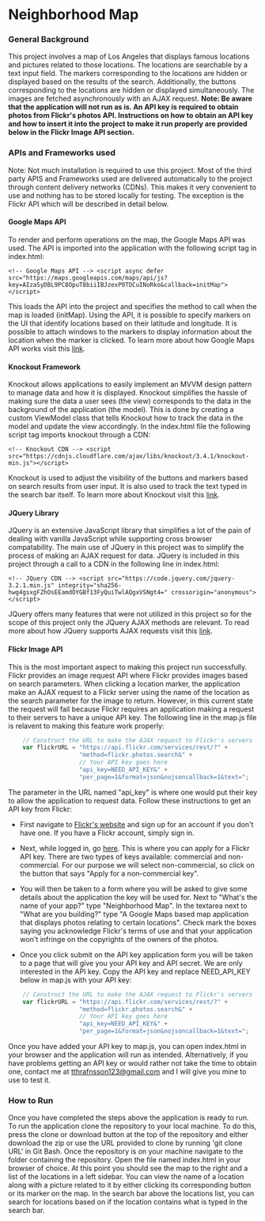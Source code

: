# Neighborhood Map

### General Background

This project involves a map of Los Angeles that displays famous locations and
pictures related to those locations. The locations are searchable by a text input
field. The markers corresponding to the locations are hidden or displayed based
on the results of the search. Additionally, the buttons corresponding to the
locations are hidden or displayed simultaneously. The images are fetched
asynchronously with an AJAX request.
**Note: Be aware that the application will not run as is. An API key is
required to obtain photos from Flickr's photos API. Instructions on how to obtain
an API key and how to insert it into the project to make it run properly are
provided below in the Flickr Image API section.**

### APIs and Frameworks used

Note: Not much installation is required to use this project. Most of the third
party APIS and Frameworks used are delivered automatically to the project through
content delivery networks (CDNs). This makes it very convenient to use and nothing
has to be stored locally for testing. The exception is the Flickr API which will be
described in detail below.

#### Google Maps API

To render and perform operations on the map, the Google Maps API was used. The
API is imported into the application with the following script tag in index.html:

`
    <!-- Google Maps API -->
    <script async defer
    src="https://maps.googleapis.com/maps/api/js?key=AIzaSyDBL9PC8OpuT8biiIBJzexP0TDCuINoRko&callback=initMap">
    </script>
`

This loads the API into the project and specifies the method to call when the map
is loaded (initMap). Using the API, it is possible to specify markers on the UI
that identify locations based on their latitude and longitude. It is possible to
attach windows to the markers to display information about the location when the
marker is clicked. To learn more about how Google Maps API works visit this [link](https://developers.google.com/maps/).

#### Knockout Framework

Knockout allows applications to easily implement an MVVM design pattern to manage
data and how it is displayed. Knockout simplifies the hassle of making sure the data
a user sees (the view) corresponds to the data in the background of the application
(the model). This is done by creating a custom ViewModel class that tells Knockout
how to track the data in the model and update the view accordingly. In the index.html
file the following script tag imports knockout through a CDN:

`
    <!-- Knockout CDN -->
    <script src="https://cdnjs.cloudflare.com/ajax/libs/knockout/3.4.1/knockout-min.js"></script>
`

Knockout is used to adjust the visibility of the buttons and markers based on
search results from user input. It is also used to track the text typed in the
search bar itself. To learn more about Knockout visit this [link](http://knockoutjs.com/).


#### JQuery Library

JQuery is an extensive JavaScript library that simplifies a lot of the pain of
dealing with vanilla JavaScript while supporting cross browser compatability.
The main use of JQuery in this project was to simplify the process of making an
AJAX request for data. JQuery is included in this project through a call to a CDN
in the following line in index.html:

`
    <!-- JQuery CDN -->
    <script
    src="https://code.jquery.com/jquery-3.2.1.min.js"
    integrity="sha256-hwg4gsxgFZhOsEEamdOYGBf13FyQuiTwlAQgxVSNgt4="
    crossorigin="anonymous"></script>
`

JQuery offers many features that were not utilized in this project so for the
scope of this project only the JQuery AJAX methods are relevant. To read more
about how JQuery supports AJAX requests visit this [link](http://api.jquery.com/jquery.ajax/).

#### Flickr Image API

This is the most important aspect to making this project run successfully. Flickr
provides an image request API where Flickr provides images based on search parameters.
When clicking a location marker, the application make an AJAX request to a Flickr
server using the name of the location as the search parameter for the image to return.
However, in this current state the request will fail because Flickr requires an
application making a request to their servers to have a unique API key. The following
line in the map.js file is relavent to making this feature work properly:
```javascript
    // Construct the URL to make the AJAX request to Flickr's servers
    var flickrURL = "https://api.flickr.com/services/rest/?" +
                    "method=flickr.photos.search&" +
                    // Your API key goes here
                    "api_key=NEED_API_KEY&" +
                    "per_page=1&format=json&nojsoncallback=1&text=";
```
The parameter in the URL named "api_key" is where one would put their key to
allow the application to request data. Follow these instructions to get an API
key from Flickr:

*   First navigate to [Flickr's website](https://www.flickr.com/)
    and sign up for an account if you don't have one. If you have a Flickr account,
    simply sign in.

*   Next, while logged in, go [here](https://www.flickr.com/services/apps/create/apply/). This is where you
    can apply for a Flickr API key. There are two types of keys available: commercial
    and non-commercial. For our purpose we will select non-commercial, so click
    on the button that says "Apply for a non-commercial key".

*   You will then be taken to a form where you will be asked to give some details
    about the application the key will be used for. Next to "What's the name of
    your app?" type "Neighborhood Map". In the textarea next to "What are you building?"
    type "A Google Maps based map application that displays photos relating to certain
    locations". Check mark the boxes saying you acknowledge Flickr's terms of use and
    that your application won't infringe on the copyrights of the owners of the photos.

*   Once you click submit on the API key application form you will be taken to a page
    that will give you your API key and API secret. We are only interested in the
    API key. Copy the API key and replace NEED_API_KEY below in map.js with your
    API key:
```javascript
    // Construct the URL to make the AJAX request to Flickr's servers
    var flickrURL = "https://api.flickr.com/services/rest/?" +
                    "method=flickr.photos.search&" +
                    // Your API key goes here
                    "api_key=NEED_API_KEY&" +
                    "per_page=1&format=json&nojsoncallback=1&text=";
```
Once you have added your API key to map.js, you can open index.html in your browser
and the application will run as intended. Alternatively, if you have problems
getting an API key or would rather not take the time to obtain one, contact me
at tthrafnsson123@gmail.com and I will give you mine to use to test it.


### How to Run

Once you have completed the steps above the application is ready to run. To run
the application clone the repository to your local machine. To do this, press the
clone or download button at the top of the repository and either download the zip
or use the URL provided to clone by running 'git clone URL' in Git Bash. Once the
repository is on your machine navigate to the folder containing the repository.
Open the file named index.html in your browser of choice. At this point you should
see the map to the right and a list of the locations in a left sidebar. You can
view the name of a location along with a picture related to it by either clicking
its corresponding button or its marker on the map. In the search bar above the locations
list, you can search for locations based on if the location contains what is typed
in the search bar.
